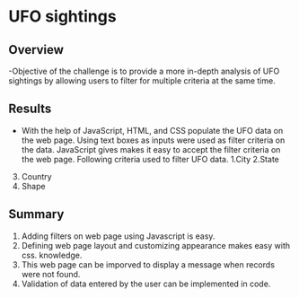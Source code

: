 # UFO sightings 

## Overview
-Objective of the challenge is to provide a more in-depth analysis of UFO sightings by allowing users to filter for multiple criteria at the same time.

## Results
- With the help of JavaScript, HTML, and CSS populate the UFO data on the web page. Using text boxes as inputs were used as filter criteria on the data. 
JavaScript gives makes it easy to accept the filter criteria on the web page. 
Following criteria used to filter UFO data. 
1.City 
2.State
3. Country 
4. Shape  

## Summary 
1. Adding filters on web page using Javascript is easy.  
2. Defining web page layout and customizing appearance makes easy with css. knowledge.
3. This web page can be imporved to display a message when records were not found.
4. Validation of data entered by the user can be implemented in code.

